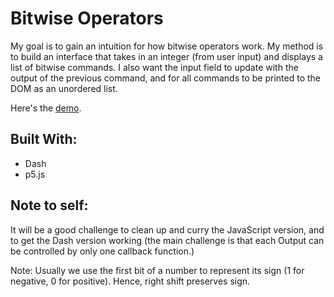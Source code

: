 # Bitwise Operators
My goal is to gain an intuition for how bitwise operators work. My method is to build an interface that takes in an integer (from user input) and displays a list of bitwise commands. I also want the input field to update with the output of the previous command, and for all commands to be printed to the DOM as an unordered list.

Here's the [demo](https://zackstout.github.io/bitwise-operators/).

## Built With:
- Dash
- p5.js

## Note to self:
It will be a good challenge to clean up and curry the JavaScript version, and to get the Dash version working (the main challenge is that each Output can be controlled by only one callback function.)

Note: Usually we use the first bit of a number to represent its sign (1 for negative, 0 for positive). Hence, right shift preserves sign.
